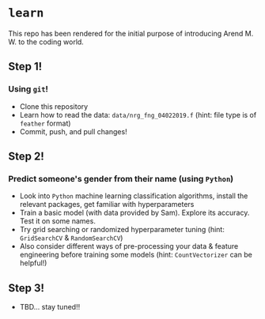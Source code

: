 # `learn`
This repo has been rendered for the initial purpose of introducing Arend M. W. to the coding world.

## Step 1!
### Using `git`!
- Clone this repository
- Learn how to read the data: `data/nrg_fng_04022019.f` (hint: file type is of `feather` format)
- Commit, push, and pull changes!


## Step 2!
### Predict someone's gender from their name (using `Python`)
- Look into `Python` machine learning classification algorithms, install the relevant packages, get familiar with hyperparameters
- Train a basic model (with data provided by Sam). Explore its accuracy. Test it on some names.
- Try grid searching or randomized hyperparameter tuning (hint: `GridSearchCV` & `RandomSearchCV`)
- Also consider different ways of pre-processing your data & feature engineering before training some models (hint: `CountVectorizer` can be helpful!)

## Step 3!
- TBD... stay tuned!!
